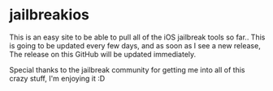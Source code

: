 # jailbreakios
This is an easy site to be able to pull all of the iOS jailbreak tools so far.. This is going to be updated every few days,
and as soon as I see a new release, The release on this GitHub will be updated immediately.


Special thanks to the jailbreak community for getting me into all of this crazy stuff, I'm enjoying it :D
